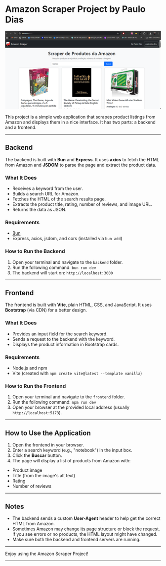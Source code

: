 # Amazon Scraper Project by Paulo Dias
![Tela](https://github.com/paulodiasred/bun-vite-task/blob/main/frontend/src/assets/tela1.png)

This project is a simple web application that scrapes product listings from Amazon and displays them in a nice interface. It has two parts: a backend and a frontend.

---

## Backend

The backend is built with **Bun** and **Express**. It uses **axios** to fetch the HTML from Amazon and **JSDOM** to parse the page and extract the product data.

### What It Does
- Receives a keyword from the user.
- Builds a search URL for Amazon.
- Fetches the HTML of the search results page.
- Extracts the product title, rating, number of reviews, and image URL.
- Returns the data as JSON.

### Requirements
- [Bun](https://bun.sh)
- Express, axios, jsdom, and cors (installed via `bun add`)

### How to Run the Backend
1. Open your terminal and navigate to the `backend` folder.
2. Run the following command:
`bun run dev`
3. The backend will start on: `http://localhost:3000`

---

## Frontend

The frontend is built with **Vite**, plain HTML, CSS, and JavaScript. It uses **Bootstrap** (via CDN) for a better design.

### What It Does
- Provides an input field for the search keyword.
- Sends a request to the backend with the keyword.
- Displays the product information in Bootstrap cards.

### Requirements
- Node.js and npm
- Vite (created with `npm create vite@latest --template vanilla`)

### How to Run the Frontend
1. Open your terminal and navigate to the `frontend` folder.
2. Run the following command:
`npm run dev`
3. Open your browser at the provided local address (usually `http://localhost:5173`).

---

## How to Use the Application

1. Open the frontend in your browser.
2. Enter a search keyword (e.g., "notebook") in the input box.
3. Click the **Buscar** button.
4. The page will display a list of products from Amazon with:
- Product image
- Title (from the image's alt text)
- Rating
- Number of reviews

---

## Notes

- The backend sends a custom **User-Agent** header to help get the correct HTML from Amazon.
- Sometimes Amazon may change its page structure or block the request. If you see errors or no products, the HTML layout might have changed.
- Make sure both the backend and frontend servers are running.

---

Enjoy using the Amazon Scraper Project!

---
